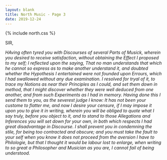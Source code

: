 ```yaml
---
layout: blank
title: North Music - Page 3
date: 2019-12-24 
---
```

{% include north.css %}

SIR,

<dcap3></dcap3>
<em>HAving often tyred you with Discourses of several Parts of Musick, wherein you desired to receive satisfaction, without obtaining the Effect I proposed to my self; I reflected upon the saying, That no man understands that which he cannot so express as to make another understand it, and doubted whether the Hypothesis I entertained were not founded upon Errours, which I had swallowed without any due examination. I resolved for tryal of it, to trace my Notions as near their Principles as I could, and set them down in method, that I might discover whether they were well deduced from one another, and from such Experiments as I had in memory. Having done this I send them to you, as the severest judge I know: It has not been your custome to flatter me, and now I desire your censure, if I may impose it upon you to give it in writing, wherein you will be obliged to quote what I say truly, before you object to it, and to stand to those Allegations and Inferences you will set down for your own, in both which respects I had great disadvantage in Discourse. I shall prevent you in condemning the stile, for being too contracted and obscure; and you must take the fault to your self when you know it does not proceed from the aversion I have to Philologie, but that I thought it would be labour lost to enlarge, when writing to so great a Philosopher and Musician as you are, I cannot fail of being understood.</em>